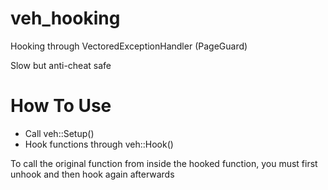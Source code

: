 # veh_hooking
Hooking through VectoredExceptionHandler (PageGuard)

Slow but anti-cheat safe

# How To Use
- Call veh::Setup()
- Hook functions through veh::Hook()

To call the original function from inside the hooked function, you must first unhook and then hook again afterwards
